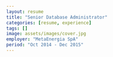 ```yaml
---
layout: resume
title: "Senior Database Administrator"
categories: [resume, experience]
tags: []
image: assets/images/cover.jpg
employer: "MetaEnergia SpA"
period: "Oct 2014 - Dec 2015"
---
```

